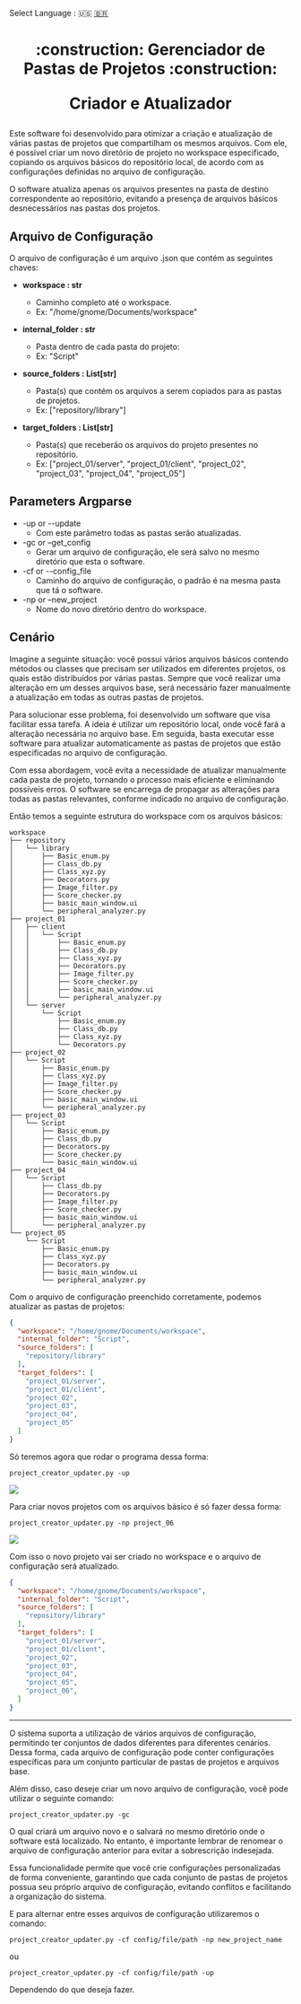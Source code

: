 Select Language : :us: [:brazil:](https://github.com/yhagor/Project_folder_creator_and_updater/blob/main/README-pt.md)
<h1 align="center">
  <p align="center">:construction: Gerenciador de Pastas de Projetos :construction:</p>
  <p align="center">Criador e Atualizador</p>
</h1>

Este software foi desenvolvido para otimizar a criação e atualização de várias pastas de projetos que compartilham os mesmos arquivos. Com ele, é possível criar um novo diretório de projeto no workspace especificado, copiando os arquivos básicos do repositório local, de acordo com as configurações definidas no arquivo de configuração.

O software atualiza apenas os arquivos presentes na pasta de destino correspondente ao repositório, evitando a presença de arquivos básicos desnecessários nas pastas dos projetos.

## Arquivo de Configuração
O arquivo de configuração é um arquivo .json que contém as seguintes chaves:

- **workspace : str**
	- Caminho completo até o workspace.
	- Ex: "/home/gnome/Documents/workspace"  
	
- **internal_folder : str**
	- Pasta dentro de cada pasta do projeto:
	- Ex: "Script"

- **source_folders : List[str]**
	- Pasta(s) que contém os arquivos a serem copiados para as pastas de projetos.
	- Ex: ["repository/library"]

- **target_folders : List[str]**
	- Pasta(s) que receberão os arquivos do projeto presentes no repositório.
 	- Ex: ["project_01/server", "project_01/client", "project_02", "project_03", "project_04", "project_05"] 

## Parameters Argparse

- -up or --update
  - Com este parâmetro todas as pastas serão atualizadas.
- -gc or –get_config
  - Gerar um arquivo de configuração, ele será salvo no mesmo diretório que esta o software.
- -cf or --config_file
  - Caminho do arquivo de configuração, o padrão é na mesma pasta que tá o software.
- -np or –new_project
  - Nome do novo diretório dentro do workspace.

## Cenário

Imagine a seguinte situação: você possui vários arquivos básicos contendo métodos ou classes que precisam ser utilizados em diferentes projetos, os quais estão distribuídos por várias pastas. Sempre que você realizar uma alteração em um desses arquivos base, será necessário fazer manualmente a atualização em todas as outras pastas de projetos.

Para solucionar esse problema, foi desenvolvido um software que visa facilitar essa tarefa. A ideia é utilizar um repositório local, onde você fará a alteração necessária no arquivo base. Em seguida, basta executar esse software para atualizar automaticamente as pastas de projetos que estão especificadas no arquivo de configuração.

Com essa abordagem, você evita a necessidade de atualizar manualmente cada pasta de projeto, tornando o processo mais eficiente e eliminando possíveis erros. O software se encarrega de propagar as alterações para todas as pastas relevantes, conforme indicado no arquivo de configuração.

Então temos a seguinte estrutura do workspace com os arquivos básicos:
```shell
workspace
├── repository
│   └── library
│       ├── Basic_enum.py
│       ├── Class_db.py
│       ├── Class_xyz.py
│       ├── Decorators.py
│       ├── Image_filter.py
│       ├── Score_checker.py
│       ├── basic_main_window.ui
│       └── peripheral_analyzer.py
├── project_01
│   ├── client
│   │   └── Script
│   │       ├── Basic_enum.py
│   │       ├── Class_db.py
│   │       ├── Class_xyz.py
│   │       ├── Decorators.py
│   │       ├── Image_filter.py
│   │       ├── Score_checker.py
│   │       ├── basic_main_window.ui
│   │       └── peripheral_analyzer.py
│   └── server
│       └── Script
│           ├── Basic_enum.py
│           ├── Class_db.py
│           ├── Class_xyz.py
│           └── Decorators.py
├── project_02
│   └── Script
│       ├── Basic_enum.py
│       ├── Class_xyz.py
│       ├── Image_filter.py
│       ├── Score_checker.py
│       ├── basic_main_window.ui
│       └── peripheral_analyzer.py
├── project_03
│   └── Script
│       ├── Basic_enum.py
│       ├── Class_db.py
│       ├── Decorators.py
│       ├── Score_checker.py
│       └── basic_main_window.ui
├── project_04
│   └── Script
│       ├── Class_db.py
│       ├── Decorators.py
│       ├── Image_filter.py
│       ├── Score_checker.py
│       ├── basic_main_window.ui
│       └── peripheral_analyzer.py
└── project_05
    └── Script
        ├── Basic_enum.py
        ├── Class_xyz.py
        ├── Decorators.py
        ├── basic_main_window.ui
        └── peripheral_analyzer.py
```
Com o arquivo de configuração preenchido corretamente, podemos atualizar as pastas de projetos:
```json
{
  "workspace": "/home/gnome/Documents/workspace",
  "internal_folder": "Script",
  "source_folders": [
    "repository/library"
  ],
  "target_folders": [
    "project_01/server",
    "project_01/client",
    "project_02",
    "project_03",
    "project_04",
    "project_05"
  ]
}
```
Só teremos agora que rodar o programa dessa forma:
```
project_creator_updater.py -up
```
 ![](https://github.com/yhagor/Project_folder_creator_and_updater/blob/main/docs/updating_all_directories.gif)

Para criar novos projetos com os arquivos básico é só fazer dessa forma:
```
project_creator_updater.py -np project_06
```
 ![](https://github.com/yhagor/Project_folder_creator_and_updater/blob/main/docs/creating_project_directory.gif)

Com isso o novo projeto vai ser criado no workspace e o arquivo de configuração será atualizado.
```json
{
  "workspace": "/home/gnome/Documents/workspace",
  "internal_folder": "Script",
  "source_folders": [
    "repository/library"
  ],
  "target_folders": [
    "project_01/server",
    "project_01/client",
    "project_02",
    "project_03",
    "project_04",
    "project_05",
    "project_06",
  ]
}
```
****
O sistema suporta a utilização de vários arquivos de configuração, permitindo ter conjuntos de dados diferentes para diferentes cenários. Dessa forma, cada arquivo de configuração pode conter configurações específicas para um conjunto particular de pastas de projetos e arquivos base.

Além disso, caso deseje criar um novo arquivo de configuração, você pode utilizar o seguinte comando:
```
project_creator_updater.py -gc
```
O qual criará um arquivo novo e o salvará no mesmo diretório onde o software está localizado. No entanto, é importante lembrar de renomear o arquivo de configuração anterior para evitar a sobrescrição indesejada.

Essa funcionalidade permite que você crie configurações personalizadas de forma conveniente, garantindo que cada conjunto de pastas de projetos possua seu próprio arquivo de configuração, evitando conflitos e facilitando a organização do sistema.

E para alternar entre esses arquivos de configuração utilizaremos o comando:
```
project_creator_updater.py -cf config/file/path -np new_project_name
```
ou
```
project_creator_updater.py -cf config/file/path -up
```
Dependendo do que deseja fazer.
